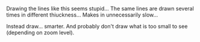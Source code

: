 Drawing the lines like this seems stupid...
The same lines are drawn several times in different thiuckness...
Makes in unnecessarily slow...

Instead draw... smarter.
And probably don't draw what is too small to see (depending on zoom level).
